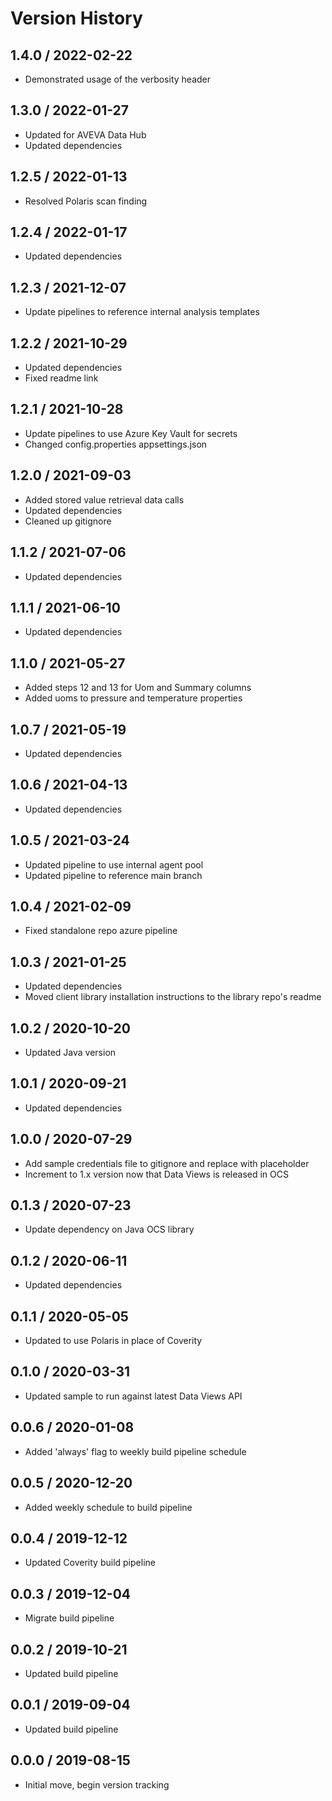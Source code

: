 # Version History

## 1.4.0 / 2022-02-22

- Demonstrated usage of the verbosity header

## 1.3.0 / 2022-01-27

- Updated for AVEVA Data Hub
- Updated dependencies

## 1.2.5 / 2022-01-13

- Resolved Polaris scan finding

## 1.2.4 / 2022-01-17

- Updated dependencies

## 1.2.3 / 2021-12-07

- Update pipelines to reference internal analysis templates

## 1.2.2 / 2021-10-29

- Updated dependencies
- Fixed readme link

## 1.2.1 / 2021-10-28

- Update pipelines to use Azure Key Vault for secrets
- Changed config.properties appsettings.json

## 1.2.0 / 2021-09-03

- Added stored value retrieval data calls
- Updated dependencies
- Cleaned up gitignore

## 1.1.2 / 2021-07-06

- Updated dependencies

## 1.1.1 / 2021-06-10

- Updated dependencies

## 1.1.0 / 2021-05-27

- Added steps 12 and 13 for Uom and Summary columns
- Added uoms to pressure and temperature properties

## 1.0.7 / 2021-05-19

- Updated dependencies

## 1.0.6 / 2021-04-13

- Updated dependencies

## 1.0.5 / 2021-03-24

- Updated pipeline to use internal agent pool
- Updated pipeline to reference main branch

## 1.0.4 / 2021-02-09

- Fixed standalone repo azure pipeline

## 1.0.3 / 2021-01-25

- Updated dependencies
- Moved client library installation instructions to the library repo's readme

## 1.0.2 / 2020-10-20

- Updated Java version

## 1.0.1 / 2020-09-21

- Updated dependencies

## 1.0.0 / 2020-07-29

- Add sample credentials file to gitignore and replace with placeholder
- Increment to 1.x version now that Data Views is released in OCS

## 0.1.3 / 2020-07-23

- Update dependency on Java OCS library

## 0.1.2 / 2020-06-11

- Updated dependencies

## 0.1.1 / 2020-05-05

- Updated to use Polaris in place of Coverity

## 0.1.0 / 2020-03-31

- Updated sample to run against latest Data Views API

## 0.0.6 / 2020-01-08

- Added 'always' flag to weekly build pipeline schedule

## 0.0.5 / 2020-12-20

- Added weekly schedule to build pipeline

## 0.0.4 / 2019-12-12

- Updated Coverity build pipeline

## 0.0.3 / 2019-12-04

- Migrate build pipeline

## 0.0.2 / 2019-10-21

- Updated build pipeline

## 0.0.1 / 2019-09-04

- Updated build pipeline

## 0.0.0 / 2019-08-15

- Initial move, begin version tracking
